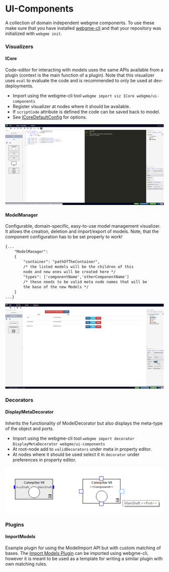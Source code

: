 # UI-Components
A collection of domain independent webgme components. To use these make sure that you have installed [webgme-cli](https://github.com/webgme/webgme-cli) and that your repository was initialized with `webgme init`.

### Visualizers
#### ICore
Code-editor for interacting with models uses the same APIs available from a plugin (context is the main function of a plugin).
Note that this visualizer uses `eval` to evaluate the code and is recommended to only be used at dev-deployments.

- Import using the webgme-cli tool `webgme import viz ICore webgme/ui-components`
- Register visualizer at nodes where it should be available.
- If `scriptCode` attribute is defined the code can be saved back to model.
- See [ICoreDefaultConfig](src/visualizers/panels/ICore/ICoreDefaultConfig.json) for options.

![ICore](images/icore.png "ICore in action - note the controls in the toolbar")

#### ModelManager
Configurable, domain-specific, easy-to-use model management visualizer. It allows the creation, deletion
and import/export of models. Note, that the component configuration has to be set properly to work!
```
{...
    "ModelManager":
    {
        "container": "pathOfTheContainer", 
        /* the listed models will be the children of this 
        node and new ones will be created here */
        "types": ['componentName','otherComponentName']
        /* these needs to be valid meta node names that will be
        the base of the new Models */
    }
...}
``` 
![ModelManager](images/modelmanager.png "ModelManager - quick access to your models in your project!")
### Decorators
#### DisplayMetaDecorator
Inherits the functionality of ModelDecorator but also displays the meta-type of the object and ports.

- Import using the webgme-cli tool `webgme import decorator DisplayMetaDecorator webgme/ui-components`
- At root-node add to `validDecorators` under meta in property editor.
- At nodes where it should be used select it in `decorator` under preferences in property editor.

![DisplayMeta](images/displaymeta.png "ModelDecorator (lhs) compared with DisplayMetaDecorator (rhs) (hovering a port)")

### Plugins
#### ImportModels
Example plugin for using the ModelImport API but with custom matching of bases. The [Import Models Plugin](src/plugins/ImportModels/ImportModels.js) can be imported using webgme-cli, however it is meant to be used as a template for writing a similar plugin with own matching rules.

